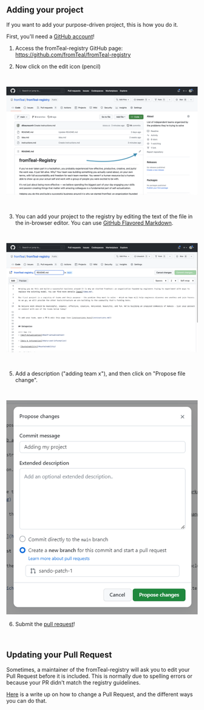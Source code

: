 ## Adding your project

If you want to add your purpose-driven project, this is how you do it.

First, you'll need a [GitHub account](https://github.com/join)!

1. Access the fromTeal-registry GitHub page: https://github.com/fromTeal/fromTeal-registry

2. Now click on the edit icon (pencil)

<br />


![Step 3 - Click on Edit](readme-pencil-icon.png)

<br />

3. You can add your project to the registry by editing the text of the file in the in-browser editor. You can use [GitHub Flavored Markdown](https://help.github.com/articles/github-flavored-markdown/).
<br />

![Step 4 - Edit the file](readme-editing.png)

<br />

5. Add a description ("adding team x"), and then click on "Propose file change".

<br />

![Step 5 - Propose Changes](registry-confirm-add.png)

6. Submit the [pull request](https://help.github.com/articles/using-pull-requests/)!

<br />

## Updating your Pull Request

Sometimes, a maintainer of the fromTeal-registry will ask you to edit your Pull Request before it is included. This is normally due to spelling errors or because your PR didn't match the registry guidelines.

[Here](https://github.com/RichardLitt/knowledge/blob/master/github/amending-a-commit-guide.md) is a write up on how to change a Pull Request, and the different ways you can do that.
